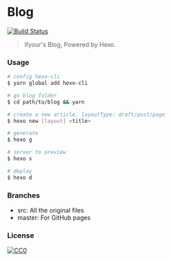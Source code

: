 # Blog

[![Build Status](https://travis-ci.org/ifyour/ifyour.github.io.svg?branch=src)](https://travis-ci.org/ifyour/ifyour.github.io)

> Ifyour's Blog, Powered by Hexo.

### Usage

```bash
# config hexo-cli
$ yarn global add hexo-cli

# go blog folder
$ cd path/to/blog && yarn

# create a new article. layoutType: draft/post/page
$ hexo new [layout] <title>

# generate
$ hexo g

# server to preview
$ hexo s

# deploy
$ hexo d
```

### Branches

- src: All the original files
- master: For GitHub pages

### License

[![CC0](https://i.creativecommons.org/p/zero/1.0/88x31.png)](https://creativecommons.org/publicdomain/zero/1.0/)
